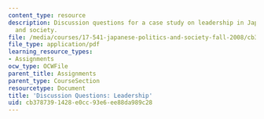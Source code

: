```yaml
---
content_type: resource
description: Discussion questions for a case study on leadership in Japanese politics
  and society.
file: /media/courses/17-541-japanese-politics-and-society-fall-2008/cb3787391428e0cc93e6ee88da989c28_questions1.pdf
file_type: application/pdf
learning_resource_types:
- Assignments
ocw_type: OCWFile
parent_title: Assignments
parent_type: CourseSection
resourcetype: Document
title: 'Discussion Questions: Leadership'
uid: cb378739-1428-e0cc-93e6-ee88da989c28
---
```


